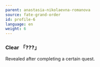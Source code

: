```yaml
---
parent: anastasia-nikolaevna-romanova
source: fate-grand-order
id: profile-6
language: en
weight: 6
---
```


### Clear 「???」

Revealed after completing a certain quest.
